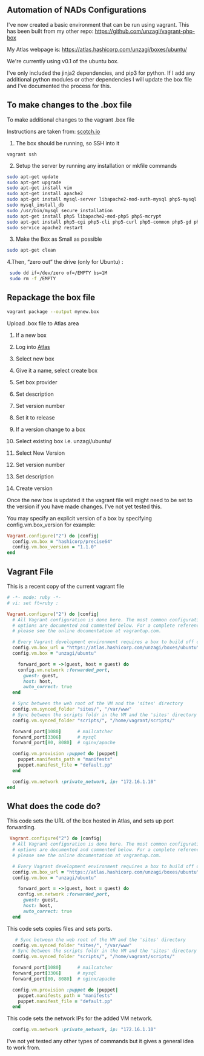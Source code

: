 Automation of NADs Configurations
---------------------------------

I've now created a basic environment that can be run using vagrant.
This has been built from my other repo: https://github.com/unzagi/vagrant-php-box

My Atlas webpage is: https://atlas.hashicorp.com/unzagi/boxes/ubuntu/

We're currently using v0.1 of the ubuntu box.

I've only included the jinja2 dependencies, and pip3 for python.
If I add any additional python modules or other dependencies I will update the box file
and I've documented the process for this.


 To make changes to the .box file
 -----------------------------

 To make additional changes to the vagrant .box file

 Instructions are taken from: [scotch.io](https://scotch.io/tutorials/how-to-create-a-vagrant-base-box-from-an-existing-one)

 1. The box should be running, so SSH into it

 ```
 vagrant ssh
```
 2. Setup the server by running any installation or mkfile commands
 ```bash
 sudo apt-get update
 sudo apt-get upgrade
 sudo apt-get install vim
 sudo apt-get install apache2
 sudo apt-get install mysql-server libapache2-mod-auth-mysql php5-mysql
 sudo mysql_install_db
 sudo /usr/bin/mysql_secure_installation
 sudo apt-get install php5 libapache2-mod-php5 php5-mcrypt
 sudo apt-get install php5-cgi php5-cli php5-curl php5-common php5-gd php5-mysql
 sudo service apache2 restart
```
 3. Make the Box as Small as possible
 ```bash
 sudo apt-get clean
```
4.Then, “zero out” the drive (only for Ubuntu) :
 ```bash
  sudo dd if=/dev/zero of=/EMPTY bs=1M
  sudo rm -f /EMPTY
```

Repackage the box file
----------------------
```bash
vagrant package --output mynew.box
```

Upload .box file to Atlas area

1. If a new box

  1. Log into [Atlas](https://atlas.hashicorp.com/vagrant)

  2. Select new box

  3. Give it a name, select create box

  4. Set box provider

  5. Set description

  6. Set version number

  7. Set it to release

2. If a version change to a box

  1. Select existing box i.e. unzagi/ubuntu/

  2. Select New Version

  3. Set version number

  4. Set description

  5. Create version

Once the new box is updated it the vagrant file will might need to be set to the version if you have made changes. I've not yet tested this.

You may specify an explicit version of a box by specifying config.vm.box_version for example:

```ruby
Vagrant.configure("2") do |config|
  config.vm.box = "hashicorp/precise64"
  config.vm.box_version = "1.1.0"
end
```
Vagrant File
--------------

This is a recent copy of the current vagrant file

```ruby
# -*- mode: ruby -*-
# vi: set ft=ruby :

Vagrant.configure("2") do |config|
  # All Vagrant configuration is done here. The most common configuration
  # options are documented and commented below. For a complete reference,
  # please see the online documentation at vagrantup.com.

  # Every Vagrant development environment requires a box to build off of.
  config.vm.box_url = "https://atlas.hashicorp.com/unzagi/boxes/ubuntu"
  config.vm.box = "unzagi/ubuntu"

    forward_port = ->(guest, host = guest) do
    config.vm.network :forwarded_port,
      guest: guest,
      host: host,
      auto_correct: true
  end

  # Sync between the web root of the VM and the 'sites' directory
  config.vm.synced_folder "sites/", "/var/www"
  # Sync between the scripts foldr in the VM and the 'sites' directory
  config.vm.synced_folder "scripts/", "/home/vagrant/scripts/"

  forward_port[1080]      # mailcatcher
  forward_port[3306]      # mysql
  forward_port[80, 8080]  # nginx/apache

  config.vm.provision :puppet do |puppet|
    puppet.manifests_path = "manifests"
    puppet.manifest_file = "default.pp"
  end

  config.vm.network :private_network, ip: "172.16.1.10"
end
```
What does the code do?
----------------------

This code sets the URL of the box hosted in Atlas, and sets up port forwarding.

```ruby
 Vagrant.configure("2") do |config|
  # All Vagrant configuration is done here. The most common configuration
  # options are documented and commented below. For a complete reference,
  # please see the online documentation at vagrantup.com.

  # Every Vagrant development environment requires a box to build off of.
  config.vm.box_url = "https://atlas.hashicorp.com/unzagi/boxes/ubuntu"
  config.vm.box = "unzagi/ubuntu"

    forward_port = ->(guest, host = guest) do
    config.vm.network :forwarded_port,
      guest: guest,
      host: host,
      auto_correct: true
  end
```

This code sets copies files and sets ports.
```ruby
   # Sync between the web root of the VM and the 'sites' directory
  config.vm.synced_folder "sites/", "/var/www"
  # Sync between the scripts foldr in the VM and the 'sites' directory
  config.vm.synced_folder "scripts/", "/home/vagrant/scripts/"

  forward_port[1080]      # mailcatcher
  forward_port[3306]      # mysql
  forward_port[80, 8080]  # nginx/apache

  config.vm.provision :puppet do |puppet|
    puppet.manifests_path = "manifests"
    puppet.manifest_file = "default.pp"
  end
 ```

This code sets the network IPs for the added VM network.

```ruby
  config.vm.network :private_network, ip: "172.16.1.10"
```

I've not yet tested any other types of commands but it gives a general idea to work from.
